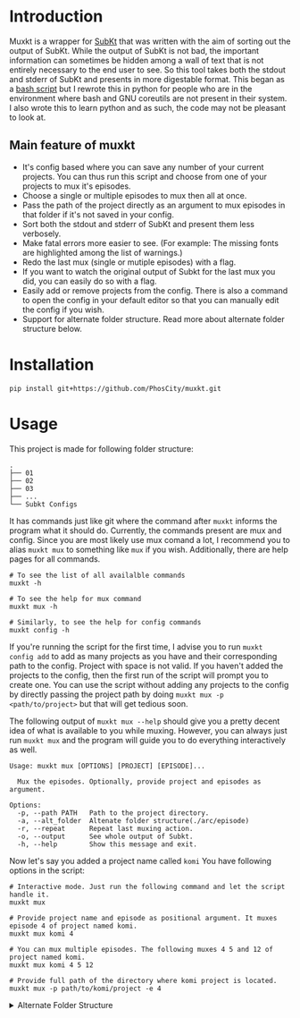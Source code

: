 # Introduction

Muxkt is a wrapper for [SubKt](https://github.com/Myaamori/SubKt) that was written with the aim of sorting out the output of SubKt. While the output of SubKt is not bad, the important information can sometimes be hidden among a wall of text that is not entirely necessary to the end user to see. So this tool takes both the stdout and stderr of SubKt and presents in more digestable format. This began as a [bash script](https://github.com/PhosCity/muxsh) but I rewrote this in python for people who are in the environment where bash and GNU coreutils are not present in their system. I also wrote this to learn python and as such, the code may not be pleasant to look at.

## Main feature of muxkt

* It's config based where you can save any number of your current projects. You can thus run this script and choose from one of your projects to mux it's episodes.
* Choose a single or multiple episodes to mux then all at once.
* Pass the path of the project directly as an argument to mux episodes in that folder if it's not saved in your config.
* Sort both the stdout and stderr of SubKt and present them less verbosely.
* Make fatal errors more easier to see. (For example: The missing fonts are highlighted among the list of warnings.)
* Redo the last mux (single or mutiple episodes) with a flag.
* If you want to watch the original output of Subkt for the last mux you did, you can easily do so with a flag.
* Easily add or remove projects from the config. There is also a command to open the config in your default editor so that you can manually edit the config if you wish.
* Support for alternate folder structure. Read more about alternate folder structure below.

# Installation

```
pip install git+https://github.com/PhosCity/muxkt.git
```

# Usage
This project is made for following folder structure:
```
.
├── 01
├── 02
├── 03
├── ...
└── Subkt Configs
```

It has commands just like git where the command after `muxkt` informs the program what it should do. Currently, the commands present are mux and config. Since you are most likely use mux comand a lot, I recommend you to alias `muxkt mux` to something like `mux` if you wish. Additionally, there are help pages for all commands.

```
# To see the list of all availalble commands
muxkt -h

# To see the help for mux command
muxkt mux -h

# Similarly, to see the help for config commands
muxkt config -h
```

If you're running the script for the first time, I advise you to run `muxkt config add` to add as many projects as you have and their corresponding path to the config. Project with space is not valid. If you haven't added the projects to the config, then the first run of the script will prompt you to create one. You can use the script without adding any projects to the config by directly passing the project path by doing `muxkt mux -p <path/to/project>` but that will get tedious soon.

The following output of `muxkt mux --help` should give you a pretty decent idea of what is available to you while muxing. However, you can always just run `muxkt mux` and the program will guide you to do everything interactively as well.

```
Usage: muxkt mux [OPTIONS] [PROJECT] [EPISODE]...

  Mux the episodes. Optionally, provide project and episodes as argument.

Options:
  -p, --path PATH   Path to the project directory.
  -a, --alt_folder  Altenate folder structure(./arc/episode)
  -r, --repeat      Repeat last muxing action.
  -o, --output      See whole output of Subkt.
  -h, --help        Show this message and exit.
```

Now let's say you added a project name called `komi` You have following options in the script:

```
# Interactive mode. Just run the following command and let the script handle it.
muxkt mux

# Provide project name and episode as positional argument. It muxes episode 4 of project named komi.
muxkt mux komi 4

# You can mux multiple episodes. The following muxes 4 5 and 12 of project named komi.
muxkt mux komi 4 5 12

# Provide full path of the directory where komi project is located.
muxkt mux -p path/to/komi/project -e 4
```

<details>
  <summary>Alternate Folder Structure</summary>

This program has a flag `muxkt mux -a` for alternate folder structure. You will probably never have to use this but I have implemented this folder structure for a couple of my projects thus I have added this here. The folder structure looks like this:
```.
├── 01 Name of Arc 1/ Season 1
│   ├── 01
│   ├── 02
│   └── ...
├── 02 Name of Arc2/ Season 2
│   ├── 01
│   ├── 02
│   └── ...
├── ...
│   ├── ...
└── Subkt Configs
```
This folder structure became necessary for me because I was handling projects of hundreds of epidodes and thus I had to divide the episodes in their respective arcs. If you have this folder structure, use `-a` flag while muxing and the project will prompt you to choose both an arc and the episode of that arc for muxing.

To explain briefly, instead of doing `mux.01`, we're doing `mux.arc_01` where, for automation, I set `arc` in sub.properties by taking the folder name of the arc, remove first 3 characters, make everything lowercase and remove space. So, for example, if the folder name was `02 Orange Town`, removing first 3 characters gives `Orange Town`, then making lowercase gives `orange town` and removing spaces gives `orangetown`. Thus, to mux episode 1 of arc `Orange Town`, the SubKt commands becomes `mux.orangetown_01`.

If the `arc` in the sub.properties has not been set to follow this rule, then the exception can be defined in config under `Exceptions` section as follows where key is what would it be if it followed the rule above and value is what is actually set in sub.properties:

```
[Exceptions]
davybackfight = dbf
```

Additionally, you can add projects that have alternate folder structure in config as shown below:

```
[Alt-Folder]
project1 = alt
project2 = alt
```
</details>
